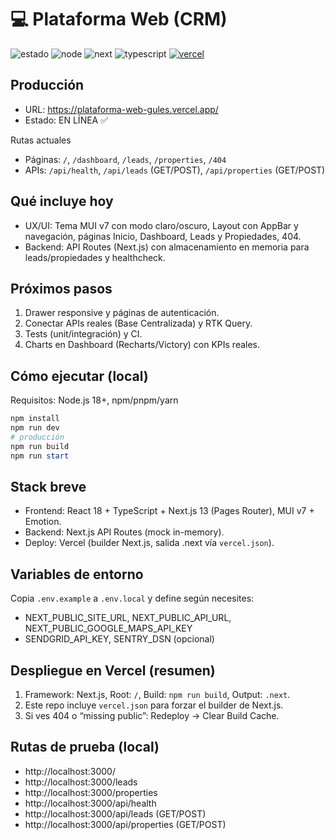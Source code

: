 # 💻 Plataforma Web (CRM)

![estado](https://img.shields.io/badge/estado-EN%20DESARROLLO-blue)
![node](https://img.shields.io/badge/node-%3E%3D18.0.0-brightgreen)
![next](https://img.shields.io/badge/Next.js-13%2B-black)
![typescript](https://img.shields.io/badge/TypeScript-5%2B-3178C6)
[![vercel](https://img.shields.io/badge/Deploy-Vercel-black?logo=vercel)](https://plataforma-web-gules.vercel.app/)

## Producción
- URL: https://plataforma-web-gules.vercel.app/
- Estado: EN LÍNEA ✅

Rutas actuales
- Páginas: `/`, `/dashboard`, `/leads`, `/properties`, `/404`
- APIs: `/api/health`, `/api/leads` (GET/POST), `/api/properties` (GET/POST)

## Qué incluye hoy
- UX/UI: Tema MUI v7 con modo claro/oscuro, Layout con AppBar y navegación, páginas Inicio, Dashboard, Leads y Propiedades, 404.
- Backend: API Routes (Next.js) con almacenamiento en memoria para leads/propiedades y healthcheck.

## Próximos pasos
1) Drawer responsive y páginas de autenticación.
2) Conectar APIs reales (Base Centralizada) y RTK Query.
3) Tests (unit/integración) y CI.
4) Charts en Dashboard (Recharts/Victory) con KPIs reales.

## Cómo ejecutar (local)
Requisitos: Node.js 18+, npm/pnpm/yarn

```powershell
npm install
npm run dev
# producción
npm run build
npm run start
```

## Stack breve
- Frontend: React 18 + TypeScript + Next.js 13 (Pages Router), MUI v7 + Emotion.
- Backend: Next.js API Routes (mock in-memory).
- Deploy: Vercel (builder Next.js, salida .next vía `vercel.json`).

## Variables de entorno
Copia `.env.example` a `.env.local` y define según necesites:
- NEXT_PUBLIC_SITE_URL, NEXT_PUBLIC_API_URL, NEXT_PUBLIC_GOOGLE_MAPS_API_KEY
- SENDGRID_API_KEY, SENTRY_DSN (opcional)

## Despliegue en Vercel (resumen)
1) Framework: Next.js, Root: `/`, Build: `npm run build`, Output: `.next`.
2) Este repo incluye `vercel.json` para forzar el builder de Next.js.
3) Si ves 404 o “missing public”: Redeploy → Clear Build Cache.

## Rutas de prueba (local)
- http://localhost:3000/
- http://localhost:3000/leads
- http://localhost:3000/properties
- http://localhost:3000/api/health
- http://localhost:3000/api/leads (GET/POST)
- http://localhost:3000/api/properties (GET/POST)

